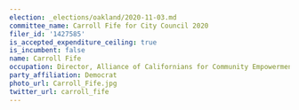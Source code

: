 ```yaml
---
election: _elections/oakland/2020-11-03.md
committee_name: Carroll Fife for City Council 2020
filer_id: '1427585'
is_accepted_expenditure_ceiling: true
is_incumbent: false
name: Carroll Fife
occupation: Director, Alliance of Californians for Community Empowerment
party_affiliation: Democrat
photo_url: Carroll_Fife.jpg
twitter_url: carroll_fife
---
```

